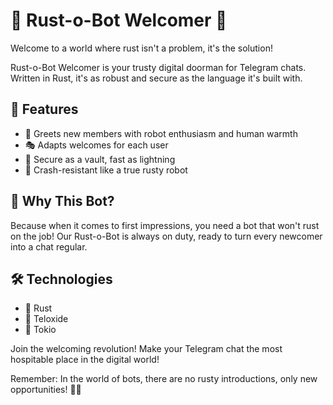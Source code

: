 # 🦀 Rust-o-Bot Welcomer 🤖

Welcome to a world where rust isn't a problem, it's the solution!

Rust-o-Bot Welcomer is your trusty digital doorman for Telegram chats. Written in Rust, it's as robust and secure as the language it's built with.

## 🌟 Features

- 👋 Greets new members with robot enthusiasm and human warmth
- 🎭 Adapts welcomes for each user
- 🔐 Secure as a vault, fast as lightning
- 🦾 Crash-resistant like a true rusty robot

## 🚀 Why This Bot?

Because when it comes to first impressions, you need a bot that won't rust on the job! Our Rust-o-Bot is always on duty, ready to turn every newcomer into a chat regular.

## 🛠 Technologies

- 🦀 Rust
- 📡 Teloxide
- 🔧 Tokio

Join the welcoming revolution! Make your Telegram chat the most hospitable place in the digital world!

Remember: In the world of bots, there are no rusty introductions, only new opportunities! 🚀🦀